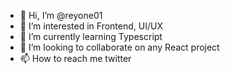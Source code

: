 - 👋 Hi, I’m @reyone01
- 👀 I’m interested in Frontend, UI/UX
- 🌱 I’m currently learning Typescript
- 💞️ I’m looking to collaborate on any React project
- 📫 How to reach me twitter

<!---
reyone01/reyone01 is a ✨ special ✨ repository because its `README.md` (this file) appears on your GitHub profile.
You can click the Preview link to take a look at your changes.
--->
